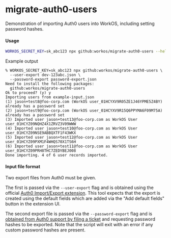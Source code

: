 # migrate-auth0-users

Demonstration of importing Auth0 users into WorkOS, including setting password hashes.

#### Usage

```bash
WORKOS_SECRET_KEY=sk_abc123 npx github:workos/migrate-auth0-users --help
```

Example output

```
% WORKOS_SECRET_KEY=sk_abc123 npx github:workos/migrate-auth0-users \
  --user-export dev-123abc.json \
  --password-export password-export.json
Need to install the following packages:
  github:workos/migrate-auth0-users
Ok to proceed? (y) y
Importing users from example-input.json
(1) jason+test8@foo-corp.com (WorkOS user_01HCYXV9R05ZE1J46YPME5Z4BY) already has a password set
(2) jason+test9@foo-corp.com (WorkOS user_01HCYXV9R15Q6PPYMA6F09M75A) already has a password set
(3) Imported user jason+test13@foo-corp.com as WorkOS User user_01HCYZ09NQHZ4X1ZRVZ3V09WWW
(4) Imported user jason+test10@foo-corp.com as WorkOS User user_01HCYZ09NSE9ABBQXTF1F43WKX
(5) Imported user jason+test12@foo-corp.com as WorkOS User user_01HCYZ09PXM1F4WHQS70X1TS6H
(6) Imported user jason+test11@foo-corp.com as WorkOS User user_01HCYZ09PRH8THC7ZEDYBEJ008
Done importing. 4 of 6 user records imported.
```

#### Input file format

Two export files from Auth0 must be given.

The first is passed via the `--user-export` flag and is obtained using the
official [Auth0 Import/Export extension](https://auth0.com/docs/customize/extensions/user-import-export-extension). This
tool expects that the export is created using the default fields
which are added via the "Add default fields" button in the extension UI.

The second export file is passed via the `--password-export` flag and is
[obtained from Auth0 support by filing a ticket](https://auth0.com/docs/troubleshoot/customer-support/manage-subscriptions/export-data#user-passwords)
and requesting password hashes to be exported. Note that the script will exit
with an error if any custom password hashes are present.
